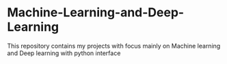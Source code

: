 # Machine-Learning-and-Deep-Learning

This repository contains my projects with focus mainly on Machine learning and Deep learning with python interface
